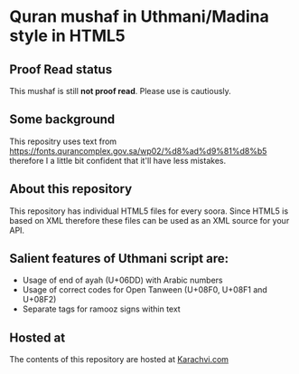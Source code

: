 # Quran mushaf in Uthmani/Madina style in HTML5

## Proof Read status
This mushaf is still **not proof read**. Please use is cautiously.

## Some background
This repositry uses text from https://fonts.qurancomplex.gov.sa/wp02/%d8%ad%d9%81%d8%b5 therefore I a little bit confident that it'll have less mistakes.

## About this repository
This repository has individual HTML5 files for every soora. Since HTML5 is based on XML therefore these files can be used as an XML source for your API.

## Salient features of Uthmani script are:
* Usage of end of ayah (U+06DD) with Arabic numbers
* Usage of correct codes for Open Tanween (U+08F0, U+08F1 and U+08F2)
* Separate tags for ramooz signs within text

## Hosted at
The contents of this repository are hosted at [Karachvi.com](https://www.karachvi.com)
